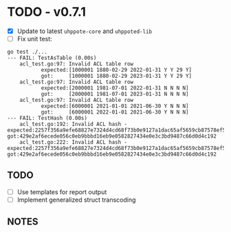 # TODO - v0.7.1

- [x] Update to latest `uhppote-core` and `uhppoted-lib`
- [ ] Fix unit test:
```
go test ./...
--- FAIL: TestAsTable (0.00s)
    acl_test.go:97: Invalid ACL table row
           expected:[1000001 1880-02-29 2022-01-31 Y Y 29 Y]
           got:     [1000001 1880-02-29 2023-01-31 Y Y 29 Y]
    acl_test.go:97: Invalid ACL table row
           expected:[2000001 1981-07-01 2022-01-31 N N N N]
           got:     [2000001 1981-07-01 2023-01-31 N N N N]
    acl_test.go:97: Invalid ACL table row
           expected:[6000001 2021-01-01 2021-06-30 Y N N N]
           got:     [6000001 2022-01-01 2021-06-30 Y N N N]
--- FAIL: TestHash (0.00s)
    acl_test.go:192: Invalid ACL hash - expected:2257f356a9efe68827e7324d4cd68f73b0e9127a1dac65af5659cb87578ef5dc, got:429e2af6ecede056c0eb9bbbd16eb9e0582827434e0e3c3bd9487c66d0d4c192
    acl_test.go:222: Invalid ACL hash - expected:2257f356a9efe68827e7324d4cd68f73b0e9127a1dac65af5659cb87578ef5dc, got:429e2af6ecede056c0eb9bbbd16eb9e0582827434e0e3c3bd9487c66d0d4c192
```

## TODO

- [ ] Use templates for report output
- [ ] Implement generalized struct transcoding

## NOTES